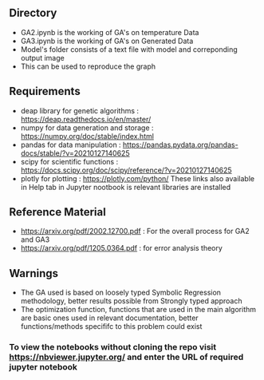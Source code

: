 ## Directory
* GA2.ipynb is the working of GA's on temperature Data
* GA3.ipynb is the working of GA's on Generated Data
* Model's folder consists of a text file with model and correponding output image
* This can be used to reproduce the graph

## Requirements
* deap library for genetic algorithms : https://deap.readthedocs.io/en/master/
* numpy for data generation and storage : https://numpy.org/doc/stable/index.html
* pandas for data manipulation : https://pandas.pydata.org/pandas-docs/stable/?v=20210127140625
* scipy for scientific functions : https://docs.scipy.org/doc/scipy/reference/?v=20210127140625
* plotly for plotting : https://plotly.com/python/
These links also available in Help tab in Jupyter nootbook is relevant libraries are installed

## Reference Material
* https://arxiv.org/pdf/2002.12700.pdf : For the overall process for GA2 and GA3 
* https://arxiv.org/pdf/1205.0364.pdf : for error analysis theory

## Warnings
* The GA used is based on loosely typed Symbolic Regression methodology, better results possible from Strongly typed approach
* The optimization function, functions that are used in the main algorithm are basic ones used in relevant documentation, better functions/methods specififc to this problem could exist

### To view the notebooks without cloning the repo visit https://nbviewer.jupyter.org/ and enter the URL of required jupyter notebook
